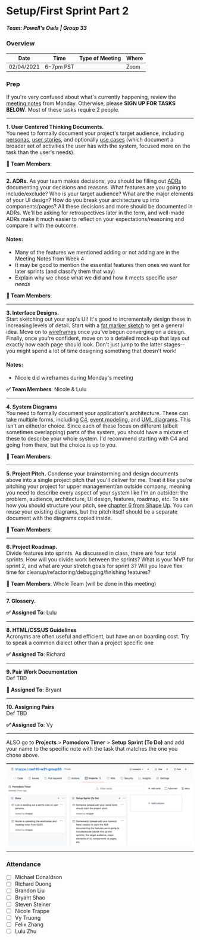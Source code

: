 # Setup/First Sprint Part 2
##### Team: Powell's Owls | Group 33

### Overview
| Date       | Time      | Type of Meeting   | Where   |
| ---------- | --------- | ----------------- | ------- |
| 02/04/2021 | 6-7pm PST |          | Zoom    |


### Prep
If you're very confused about what's currently happening, review the [meeting notes](https://github.com/ntrappe/cse110-w21-group33/blob/main/admin/meetings/02-01-21-first-sprint.md) from Monday. Otherwise, please **SIGN UP FOR TASKS BELOW**. Most of these tasks require 2 people.

---

**1. User Centered Thinking Documents.** <br/>
You need to formally document your project's target audience, including [personas](http://opendesignkit.org/methods/personas/), 
[user stories](https://en.wikipedia.org/wiki/User_story), and optionally [use cases](https://en.wikipedia.org/wiki/Use_case)
(which document a broader set of activities the user has with the system, focused more on the task than the user's needs).

**:pencil: Team Members**:

---
  
**2. ADRs.** As your team makes decisions, you should be filling out [ADRs](https://adr.github.io/madr/) documenting your decisions and reasons. What features are you going to include/exclude? Who is your target audience? What are the major elements of your UI design? How do you break your architecture up into components/pages? All these decisions and more should be documented in ADRs. We'll be asking for retrospectives later in the term, and well-made ADRs make it much easier to reflect on your expectations/reasoning and compare it with the outcome.

#### Notes:
- Many of the features we mentioned adding or not adding are in the Meeting Notes from Week 4
- It may be good to mention the essential features then ones we want for later sprints (and classify them that way)
- Explain why we chose what we did and how it meets specific *user needs*

**:pencil: Team Members**: 

---

**3. Interface Designs.** <br/>
Start sketching out your app's UI! It's good to incrementally design these in increasing levels of detail. Start with a [fat marker sketch](https://basecamp.com/shapeup/1.3-chapter-04) to get a general idea. Move on to [wireframes](https://www.experienceux.co.uk/faqs/what-is-wireframing/) once you've begun converging on a design. Finally, once you're confident, move on to a detailed mock-up that lays out exactly how each page should look. Don't just jump to the latter stages--you might spend a lot of time designing something that doesn't work!

#### Notes:
- Nicole did wireframes during Monday's meeting

**✅ Team Members**: Nicole & Lulu

---

**4. System Diagrams** <br/>
You need to formally document your application's architecture. These can take multiple forms, including [C4](https://c4model.com/), [event modeling](https://eventmodeling.org/posts/what-is-event-modeling/), and [UML diagrams](https://en.wikipedia.org/wiki/Unified_Modeling_Language#Diagrams). This isn't an either/or choice. Since each of these focus on different (albeit sometimes overlapping) parts of the system, you should have a mixture of these to describe your whole system. I'd recommend starting with C4 and going from there, but the choice is up to you.

**:pencil: Team Members**:

---

**5. Project Pitch.** Condense your brainstorming and design documents above into a single project pitch that you'll deliver for me. Treat it like you're pitching your project for upper management/an outside company, meaning you need to describe every aspect of your system like I'm an outsider: the problem, audience, architecture, UI design, features, roadmap, etc. To see how you should structure your pitch, see [chapter 6 from Shape Up](https://basecamp.com/shapeup/1.5-chapter-06). You can reuse your existing diagrams, but the pitch itself should be a separate document with the diagrams copied inside.

**:pencil: Team Members**: 

---

**6. Project Roadmap.** <br/>
Divide features into sprints. As discussed in class, there are four total sprints. How will you divide work between the sprints? What is your MVP for sprint 2, and what are your stretch goals for sprint 3? Will you leave flex time for cleanup/refactoring/debugging/finishing features?

**:pencil: Team Members**: Whole Team (will be done in this meeting)

---

**7. Glossery.** <br/>

**✅ Assigned To**: Lulu

---

**8. HTML/CSS/JS Guidelines** <br/>
Acronyms are often useful and efficient, but have an on boarding cost. Try to speak a common dialect other than a project specific one

**✅ Assigned To**: Richard

---

**9. Pair Work Documentation** <br/>
Def TBD

**:pencil: Assigned To**: Bryant

---

**10. Assigning Pairs** <br/>
Def TBD

**✅ Assigned To**: Vy

---


ALSO go to **Projects** > **Pomodoro Timer** > **Setup Sprint (To Do)** and add your name to the specific note with the task that matches the one you chose above.

![project_todo](images/project_cards.png)

---

### Attendance
- [ ] Michael Donaldson
- [ ] Richard Duong
- [ ] Brandon Liu
- [ ] Bryant Shao
- [ ] Steven Steiner
- [ ] Nicole Trappe
- [ ] Vy Truong
- [ ] Felix Zhang
- [ ] Lulu Zhu
